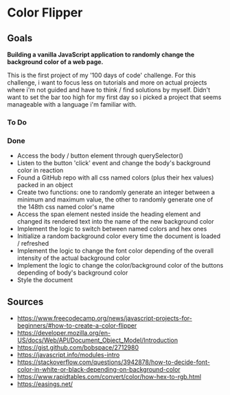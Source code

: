 # Color Flipper

## Goals
**Building a vanilla JavaScript application to randomly change the background color of a web page.**

This is the first project of my '100 days of code' challenge. For this challenge, i want to focus less on tutorials and more on actual projects where i'm not guided and have to think / find solutions by myself. Didn't want to set the bar too high for my first day so i picked a project that seems manageable with a language i'm familiar with.

### To Do

### Done
- Access the body / button element through querySelector()
- Listen to the button 'click' event and change the body's background color in reaction
- Found a GitHub repo with all css named colors (plus their hex values) packed in an object 
- Create two functions: one to randomly generate an integer between a minimum and maximum value, the other to randomly generate one of the 148th css named color's name
- Access the span element nested inside the heading element and changed its rendered text into the name of the new background color
- Implement the logic to switch between named colors and hex ones
- Initialize a random background color every time the document is loaded / refreshed
- Implement the logic to change the font color depending of the overall intensity of the actual background color
- Implement the logic to change the color/background color of the buttons depending of body's background color
- Style the document

## Sources
- https://www.freecodecamp.org/news/javascript-projects-for-beginners/#how-to-create-a-color-flipper
- https://developer.mozilla.org/en-US/docs/Web/API/Document_Object_Model/Introduction
- https://gist.github.com/bobspace/2712980
- https://javascript.info/modules-intro
- https://stackoverflow.com/questions/3942878/how-to-decide-font-color-in-white-or-black-depending-on-background-color
- https://www.rapidtables.com/convert/color/how-hex-to-rgb.html
- https://easings.net/